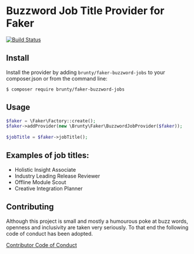 Buzzword Job Title Provider for Faker
====================

[![Build Status](https://travis-ci.org/Brunty/faker-buzzword-job-titles.svg?branch=develop)](https://travis-ci.org/Brunty/faker-buzzword-job-titles)


## Install
Install the provider by adding `brunty/faker-buzzword-jobs` to your composer.json or from the command line:

```
$ composer require brunty/faker-buzzword-jobs
```

## Usage

```php
$faker = \Faker\Factory::create();
$faker->addProvider(new \Brunty\Faker\BuzzwordJobProvider($faker));
                                 
$jobTitle = $faker->jobTitle();
```

## Examples of job titles:

* Holistic Insight Associate
* Industry Leading Release Reviewer
* Offline Module Scout
* Creative Integration Planner

## Contributing

Although this project is small and mostly a humourous poke at buzz words, openness and inclusivity are taken very seriously. To that end the following code of conduct has been adopted.

[Contributor Code of Conduct](CONTRIBUTING.md)
